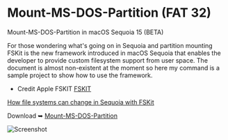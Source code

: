# Mount-MS-DOS-Partition (FAT 32)
Mount-MS-DOS-Partition in macOS Sequoia 15 (BETA)

For those wondering what's going on in Sequoia and partition mounting
FSKit is the new framework introduced in macOS Sequoia that enables the developer to provide custom filesystem support from user space. 
The document is almost non-existent at the moment so here my command is a sample project to show how to use the framework.

- Credit Apple FSKIT [FSKIT](https://developer.apple.com/documentation/fskit)

[How file systems can change in Sequoia with FSKit](https://eclecticlight.co/2024/06/26/how-file-systems-can-change-in-sequoia-with-fskit/)

Download ➥ [Mount-MS-DOS-Partition](https://github.com/chris1111/Mount-MS-DOS-Partition/raw/Master/Mount-MS-DOS-Partition.zip)

![Screenshot](https://github.com/user-attachments/assets/ee8a1e39-a293-46aa-a857-e725ca7eb095)
